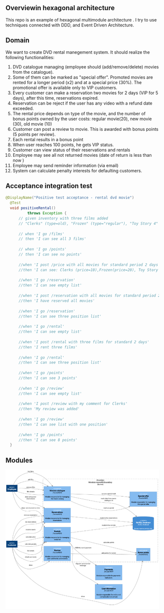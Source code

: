 ## Overviewin hexagonal architecture
This repo is an example of hexagonal multimodule architecture .
I try to use techniques connected with DDD, and Event Driven Architecture.

## Domain
We want to create DVD rental manegement system.
It should realize  the following functionalities:

1. DVD catalogue managing (employee should (add/remove/delete) movies from the catalogue).
2. Some of them can be marked as "special offer". Promoted  movies are rented for 
a longer period (x2) and at a special price (30%). The promotional offer is available only to VIP customers.
3. Every customer  can make a reservation two movies for 2 days (VIP for 5 days), after this time, reservations expired.
4. Reservation can be reject if the user has any video with a refund date exceeded. 
5. The rental price depends on type of the movie, and the number of bonus points owned by the user costs: regular movie(20), new movie (30), old movie (10)
6. Customer can post a review to movie. This is awarded with bonus points (5 points per review). 
7. Each rental results in a bonus point
8. When user reaches 100 points, he gets VIP status.
9. Customer can view status of their reservations and rentals
10. Employee may see all not returned movies (date of return is less than now )
11. Employee may send reminder information (via email)
12. System can calculate penalty interests for defaulting customers. 

## Acceptance integration test
  ``` java
 @DisplayName("Positive test acceptance - rental dvd movie")
    @Test
    void positiveRental()
            throws Exception {
        // given inventory with three films added
        // "Clerks" (type=old), "Frozen" (type="regular"), "Toy Story 4" (type=new)

        // when 'I go /films'
        // then 'I can see all 3 films'

        // when 'I go /points'
        // then 'I can see no points'

        //when 'I post /price with all movies for standard period 2 days'
        //then 'I can see: Clerks (price=10),Frozen(price=20), Toy Story 4 (price=30), Total=60 '

        //when 'I go /reservation'
        //then 'I can see empty list'

        //when 'I post /reservation with all movies for standard period 2 days'
        //then 'I have reserved all movies'

        //when 'I go /reservation'
        //then 'I can see three position list'

        //when 'I go /rental'
        //then 'I can see empty list'

        //when 'I post /rental with three films for standard 2 days'
        //then 'I rent three films'

        //when 'I go /rental'
        //then 'I can see three position list'

        //when 'I go /points'
        //then 'I can see 3 points'

        //when 'I go /review'
        //then 'I can see empty list'

        //when 'I post /review with my comment for Clerks'
        //then 'My review was added'

        //when 'I go /review'
        //then 'I can see list with one position'

        //when 'I go /points'
        //then 'I can see 8 points'
    }
  ```
## Modules
![C4 Diagram Modules](doc/modules.png)